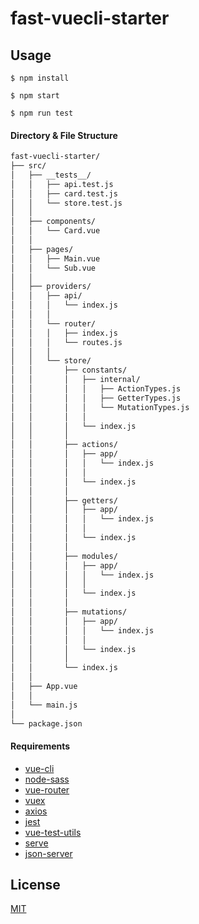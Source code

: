 # fast-vuecli-starter

## Usage

```
$ npm install

$ npm start

$ npm run test
```

#### Directory & File Structure

```bash
fast-vuecli-starter/
├── src/
│   ├── __tests__/
│   │   ├── api.test.js 
│   │   ├── card.test.js 
│   │   └── store.test.js
│   │
│   ├── components/
│   │   └── Card.vue
│   │
│   ├── pages/
│   │   ├── Main.vue
│   │   └── Sub.vue
│   │
│   ├── providers/
│   │   ├── api/
│   │   │   └── index.js
│   │   │
│   │   └── router/
│   │   │   ├── index.js
│   │   │   └── routes.js
│   │   │
│   │   └── store/
│   │       ├── constants/
│   │       │   ├── internal/
│   │       │   │   ├── ActionTypes.js
│   │       │   │   ├── GetterTypes.js
│   │       │   │   └── MutationTypes.js
│   │       │   │
│   │       │   └── index.js
│   │       │
│   │       ├── actions/
│   │       │   ├── app/
│   │       │   │   └── index.js
│   │       │   │
│   │       │   └── index.js
│   │       │
│   │       ├── getters/
│   │       │   ├── app/
│   │       │   │   └── index.js
│   │       │   │
│   │       │   └── index.js
│   │       │
│   │       ├── modules/
│   │       │   ├── app/
│   │       │   │   └── index.js
│   │       │   │
│   │       │   └── index.js
│   │       │
│   │       ├── mutations/
│   │       │   ├── app/
│   │       │   │   └── index.js
│   │       │   │
│   │       │   └── index.js
│   │       │
│   │       └── index.js
│   │
│   ├── App.vue
│   │
│   └── main.js
│
└── package.json
```

#### Requirements

- [vue-cli](https://github.com/vuejs/vue-cli)
- [node-sass](https://github.com/sass/node-sass)
- [vue-router](https://github.com/vuejs/vue-router)
- [vuex](https://github.com/vuejs/vuex)
- [axios](https://github.com/axios/axios)
- [jest](https://github.com/facebook/jest)
- [vue-test-utils](https://github.com/vuejs/vue-test-utils)
- [serve](https://github.com/zeit/serve)
- [json-server](https://github.com/typicode/json-server)

## License
[MIT](LICENSE)